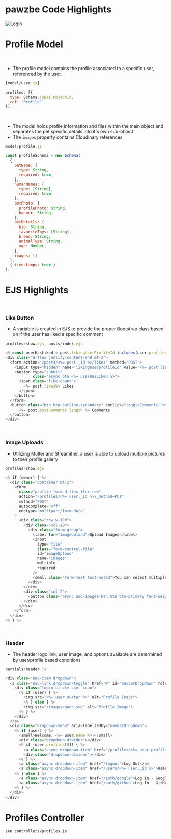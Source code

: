# pawzbe Code Highlights
![Login](https://i.imgur.com/KY9N8mg.png)

# Profile Model
<br>

- The profile model contains the profile associated to a specific user, referenced by the user.
```js
[model/user.js]

profiles: [{
  type: Schema.Types.ObjectId,
  ref: "Profile"
}],
```
<br>

- The model holds profile information and files within the main object and separates the pet specific details into it's own sub-object
- The `images` property contains Cloudinary references

```js
model/profile.js

const profileSchema = new Schema(
  {
    petName: {
      type: String,
      required: true,
    },
    humanNames: {
      type: [String],
      required: true,
    },
    petPhoto: {
      profilePhoto: String,
      banner: String,
    },
    petDetails: {
      bio: String,
      favoriteToys: [String],
      breed: String,
      animalType: String,
      age: Number,
    },
    images: []
  },
  { timestamps: true }
);

```
# EJS Highlights
<br>

### Like Button
- A variable is created in EJS to provide the proper Bootstrap class based on if the user has liked a specific comment

```js
profiles/show.ejs, posts/index.ejs

<% const userHasLiked = post.likingUserProfileId.includes(user.profiles[0]._id.toString()) ? 'btn-primary-green' : 'btn-outline-secondary'; %>
<div class="d-flex justify-content-end mt-2">
  <form action="/posts/<%= post._id %>/likes" method="POST">
    <input type="hidden" name="likingUserprofileId" value="<%= post.likingUserprofileId %> ">
    <button type="submit" 
            class="async btn <%= userHasLiked %>">
      <span class="like-count">
        <%= post.likes%> Likes
      </span>
    </button>
  </form>
  <button class="btn btn-outline-secondary" onclick="toggleComments('<%= post._id %>')">            
      <%= post.postComments.length %> Comments
  </button>
</div>
```
<br>

### Image Uploads
- Utilizing Multer and Streamifier, a user is able to upload multiple pictures to their profile gallery
```js
profiles/show.ejs

<% if (owner) { %>
  <div class="container mt-2">
    <form
      class="profile-form d-flex flex-row"
      action="/profiles/<%= user._id %>?_method=PUT"
      method="POST"
      autocomplete="off" 
      enctype="multipart/form-data"
    >
      <div class="row w-100">
        <div class="col-10">
          <div class="form-group">
            <label for="imageUpload">Upload Images</label>
            <input
              type="file"
              class="form-control-file"
              id="imageUpload"
              name="images"
              multiple
              required
            />
            <small class="form-text text-muted">You can select multiple images.</small>
          </div>
        </div>
        <div class="col-2">
          <button class="async add-images-btn btn btn-primary font-weight-bold">+</button>
        </div>
      </div>
    </form>
  </div>
<% } %>
```
<br>

### Header
- The header logo link, user image, and options available are determined by user/profile based conditions
```js
partials/header.js

<div class="nav-item dropdown">
  <a class="nav-link dropdown-toggle" href="#" id="navbarDropdown" role="button" data-bs-toggle="dropdown" aria-haspopup="true" aria-expanded="false">
    <div class="login-circle user-icon">
      <% if (user) { %>
        <img src="<%= user.avatar %>" alt="Profile Image">
        <% } else { %>
        <img src="/images/anon.svg" alt="Profile Image">
      <% } %>
    </div>
  </a>
  <div class="dropdown-menu" aria-labelledby="navbarDropdown">
    <% if (user) { %>
      <small>Welcome, <%= user.name %>!</small>
      <div class="dropdown-divider"></div>
      <% if (user.profiles[0]) { %>
        <a class="async dropdown-item" href="/profiles/<%= user.profiles[0]._id %>">View Profile</a>
        <div class="dropdown-divider"></div>
      <% } %>
      <a class="async dropdown-item" href="/logout">Log Out</a>
      <a class="async dropdown-item" href="/users/<%= user._id %>">User Settings</a>
    <% } else { %>
      <a class="async dropdown-item" href="/auth/google">Log In - Google</a>
      <a class="async dropdown-item" href="/auth/github">Log In - GitHub</a>
    <% } %>
  </div>
</div>
```
# Profiles Controller

`see controllers/profiles.js`

